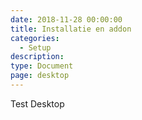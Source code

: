 ```yaml
---
date: 2018-11-28 00:00:00
title: Installatie en addon
categories:
  - Setup
description:
type: Document
page: desktop
---
```


Test Desktop